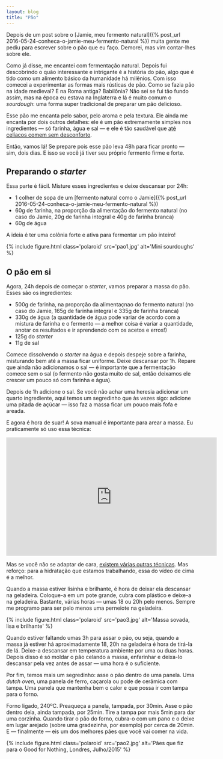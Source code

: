 ```yaml
---
layout: blog
title: "Pão"
---
```


Depois de um post sobre o [Jamie, meu fermento natural]({% post_url 2016-05-24-conheca-o-jamie-meu-fermento-natural %}) muita gente me pediu para escrever sobre o pão que eu faço. Demorei, mas vim contar-lhes sobre ele.

Como já disse, me encantei com fermentação natural. Depois fui descobrindo o quão interessante e intrigante é a história do pão, algo que é tido como um alimento básico da humanidade há milênios. Com isso comecei a experimentar as formas mais rústicas de pão. Como se fazia pão na idade medieval? E na Roma antiga? Babilônia? Não sei se fui tão fundo assim, mas na época eu estava na Inglaterra e lá é muito comum o _sourdough_: uma forma super tradicional de preparar um pão delicioso.

Esse pão me encanta pelo sabor, pelo aroma e pela textura. Ele ainda me encanta por dois outros detalhes: ele é um pão extremamente simples nos ingredientes — só farinha, água e sal — e ele é tão saudável que [até celíacos comem sem desconforto](http://www.theguardian.com/lifeandstyle/2014/aug/12/rise-sourdough-bread-slow-fermented-health-benefits).

Então, vamos lá! Se prepare pois esse pão leva 48h para ficar pronto — sim, dois dias. E isso se você já tiver seu próprio fermento firme e forte.

## Preparando o _starter_

Essa parte é fácil. Misture esses ingredientes e deixe descansar por 24h:

* 1 colher de sopa de um [fermento natural como o Jamie]({% post_url 2016-05-24-conheca-o-jamie-meu-fermento-natural %})
* 60g de farinha, na proporção da alimentação do fermento natural (no caso do Jamie, 20g de farinha integral e 40g de farinha branca)
* 60g de água

A ideia é ter uma colônia forte e ativa para fermentar um pão inteiro!

{% include figure.html class='polaroid' src='pao1.jpg' alt='Mini sourdoughs' %}

## O pão em si

Agora, 24h depois de começar o _starter_, vamos preparar a massa do pão. Esses são os ingredientes:

* 500g de farinha, na proporção da alimentaçnao do fermento natural (no caso do Jamie, 165g de farinha integral e 335g de farinha branca)
* 330g de água (a quantidade de água pode variar de acordo com a mistura de farinha e o fermento — a melhor coisa é variar a quantidade, anotar os resultados e ir aprendendo com os acetos e erros!)
* 125g do _starter_
* 11g de sal

Comece dissolvendo o _starter_ na água e depois despeje sobre a farinha, misturando bem até a massa ficar uniforme. Deixe descansar por 1h. Repare que ainda não adicionamos o sal — é importante que a fermentação comece sem o sal (o fermento não gosta muito de sal, então deixamos ele crescer um pouco só com farinha e água).

Depois de 1h adicione o sal. Se você não achar uma heresia adicionar um quarto ingrediente, aqui temos um segredinho que às vezes sigo: adicione uma pitada de açúcar — isso faz a massa ficar um pouco mais fofa e areada. 

E agora é hora de suar! A sova manual é importante para arear a massa. Eu praticamente só uso essa técnica:

<iframe width="560" height="315" src="https://www.youtube.com/embed/lkTsduOkYdg" frameborder="0" allowfullscreen></iframe>

Mas se você não se adaptar de cara, [existem várias outras técnicas](https://www.youtube.com/embed/aAvlONuJXP0). Mas reforço: para a hidratação que estamos trabalhando, essa do vídeo de cima é a melhor. 

Quando a massa estiver lisinha e brilhante, é hora de deixar ela descansar na geladeira. Coloque-a em um pote grande, cubra com plástico e deixe-a na geladeira. Bastante, várias horas — umas 18 ou 20h pelo menos. Sempre me programo para ser pelo menos uma perneiote na geladeira.

{% include figure.html class='polaroid' src='pao3.jpg' alt='Massa sovada, lisa e brilhante' %}

Quando estiver faltando umas 3h para assar o pão, ou seja, quando a massa já estiver há aproximadamente 18, 20h na geladeira é hora de tirá-la de lá. Deixe-a descansar em temperatura ambiente por uma ou duas horas. Depois disso é só moldar o pão celando a massa, enfarinhar e deixa-lo descansar pela vez antes de assar — uma hora é o suficiente.

Por fim, temos mais um segredinho: asse o pão dentro de uma panela. Uma _dutch oven_, uma panela de ferro, caçarola ou pode de cerâmica com tampa. Uma panela que mantenha bem o calor e que possa ir com tampa para o forno.

Forno ligado, 240ºC. Preaqueça a panela, tampada, por 30min. Asse o pão dentro dela, ainda tampada, por 25min. Tire a tampa por mais 5min para dar uma corzinha. Quando tirar o pão do forno, cubra-o com um pano e o deixe em lugar arejado (sobre uma gradezinha, por exemplo) por cerca de 20min. E — finalmente — eis um dos melhores pães que você vai comer na vida.

{% include figure.html class='polaroid' src='pao2.jpg' alt='Pães que fiz para o Good for Nothing, Londres, Julho/2015' %}

